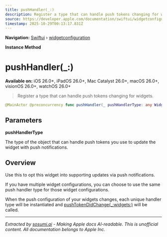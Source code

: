 ```yaml
---
title: pushHandler(_:)
description: Register a type that can handle push tokens changing for widgets.
source: https://developer.apple.com/documentation/swiftui/widgetconfiguration/pushhandler(_:)
timestamp: 2025-10-29T00:13:17.831Z
---
```


**Navigation:** [Swiftui](/documentation/swiftui) › [widgetconfiguration](/documentation/swiftui/widgetconfiguration)

**Instance Method**

# pushHandler(_:)

**Available on:** iOS 26.0+, iPadOS 26.0+, Mac Catalyst 26.0+, macOS 26.0+, visionOS 26.0+, watchOS 26.0+

> Register a type that can handle push tokens changing for widgets.

```swift
@MainActor @preconcurrency func pushHandler(_ pushHandlerType: any WidgetPushHandler.Type) -> some WidgetConfiguration
```

## Parameters

**pushHandlerType**

The type of the object that can handle push tokens you use to update the widget with push notifications.



## Overview

Use this to opt this widget into supporting updates via push notifications.

If you have multiple widget configurations, you can choose to use the same push handler type for those widget configurations.

When the push configuration of your widgets changes, each unique handler type will be instantiated and [pushTokenDidChange(_:widgets:)](/documentation/WidgetKit/WidgetPushHandler/pushTokenDidChange(_:widgets:)) will be called.

---

*Extracted by [sosumi.ai](https://sosumi.ai) - Making Apple docs AI-readable.*
*This is unofficial content. All documentation belongs to Apple Inc.*
